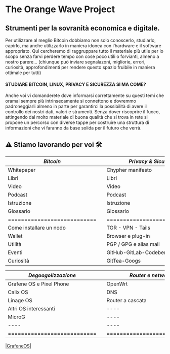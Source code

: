 # The Orange Wave Project 

## Strumenti per la sovranità economica e digitale.
Per utilizzare al meglio Bitcoin dobbiamo non solo conoscerlo, studiarlo, capirlo, ma anche utilizzarlo in maniera idonea con l’hardware e il software appropriato.
Qui cercheremo di raggruppare tutto il materiale più utile per lo scopo senza farvi perdere tempo con cose poco utili o forvianti, almeno a nostro parere… (chiunque può inviare segnalazoni, migliorie, errori, curiosità, approfondimenti per rendere questo spazio fruibile in maniera ottimale per tutti)

#### STUDIARE BITCOIN, LINUX, PRIVACY E SICUREZZA SI MA COME?
Anche voi vi domanderete dove informarsi correttamente su questi temi che oramai sempre più intrinsecamente si connettono e dovremmo padroneggiarli almeno in parte per garantirci la possibilità di avere il controllo dei nostri dati, valori e strumenti.
Senza dover riscoprire il fuoco, attingendo dal molto materiale di buona qualità che si trova in rete si propone un percorso con diverse tappe per costruire una struttura di informazioni che vi faranno da base solida per il futuro che verrà.

## ⚠️ Stiamo lavorando per voi 🛠️
 

|         *Bitcoin*         |  |    *Privacy & Sicurity*   |  |     *Linux e dintorni*     |
|---------------------------|--|---------------------------|--|----------------------------|
| Whitepaper                |  | Chypher manifesto         |  | Storia e distro            |
| Libri                     |  | Libri                     |  | Libri                      |
| Video                     |  | Video                     |  | Video                      |
| Podcast                   |  | Podcast                   |  | Podcast                    |
| Istruzione                |  | Istruzione                |  | Istruzione                 |
| Glossario                 |  | Glossario                 |  | Glossario                  |
|===========================|  |===========================|  |============================|
| Come installare un nodo   |  | TOR - VPN - Tails         |  | Come installare una distro |
| Wallet                    |  | Browser e plug-in         |  | Comandi Base               |
| Utilità                   |  | PGP / GPG e alias mail    |  | Migliori apps              |
| Eventi                    |  | GitHub-GitLab-Codeberg    |  | Curiosità                  |
| Curiosità                 |  | GitTea-Googs              |  | Markdown                   |

 

|    *Degoogolizzazione*    |  |     *Router e network*    |  |*Economia e i suoi principi*|
|---------------------------|--|---------------------------|--|----------------------------|
| Grafene OS e Pixel Phone  |  | OpenWrt                   |  | Storia dei crack           |
| Calix OS                  |  | DNS                       |  | Libri                      |
| Linage OS                 |  | Router a cascata          |  | Video                      |
| Altri OS interessanti     |  | ----                      |  | Podcast                    |
| MicroG                    |  | ----                      |  | Istruzione                 |
| ----                      |  | ----                      |  | Glossario                  |
|===========================|  |===========================|  |============================|



|[GrafeneOS](https://grapheneos.org/)|

